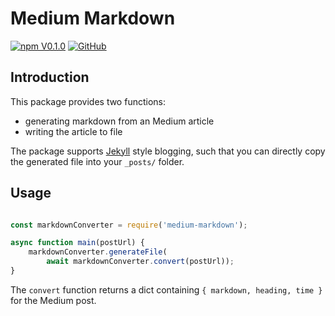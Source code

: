 # Medium Markdown
[![npm V0.1.0](https://img.shields.io/badge/npm-0.1.3-orange.svg)](https://www.npmjs.com/package/medium-markdown)
[![GitHub](https://img.shields.io/github/license/mashape/apistatus.svg)](https://github.com/neilkakkar/medium-markdown/blob/master/LICENSE)

## Introduction
This package provides two functions: 
* generating markdown from an Medium article
* writing the article to file

The package supports [Jekyll](https://github.com/jekyll) style blogging, 
such that you can directly copy the generated file into your `_posts/` folder. 

## Usage
```javascript

const markdownConverter = require('medium-markdown');

async function main(postUrl) {
    markdownConverter.generateFile(
        await markdownConverter.convert(postUrl));
}

```

The `convert` function returns a dict containing `{ markdown, heading, time }`
for the Medium post.
